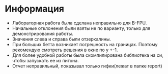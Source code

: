 # Информация 
- Лабораторная работа была сделана неправильно для B-FPU. 
- Начальные отклонения были взяты не по варианту, только для демонстрирования работы. 
- Значения слева и справа  были отзеркалины. 
- При больших бетта возникает погрешность на границах. Поэтому рекомендую смотреть решения в окне по y +-1.  
- Для более удобной работы была скомпилирована библиотека на си, чтобы запускать ее из питона. 
- Отчет неправильный, показывал только гифки(лежат в папке report) 